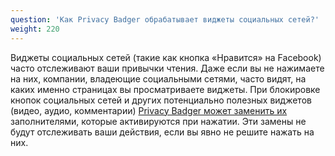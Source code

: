 ```yaml
---
question: 'Как Privacy Badger обрабатывает виджеты социальных сетей?'
weight: 220
---
```


Виджеты социальных сетей (такие как кнопка «Нравится» на Facebook) часто отслеживают ваши привычки чтения. Даже если вы не нажимаете на них, компании, владеющие социальными сетями, часто видят, на каких именно страницах вы просматриваете виджеты. При блокировке кнопок социальных сетей и других потенциально полезных виджетов (видео, аудио, комментарии) [Privacy Badger может заменить их](https://www.eff.org/deeplinks/2024/01/privacy-badger-puts-you-control-widgets) заполнителями, которые активируются при нажатии. Эти замены не будут отслеживать ваши действия, если вы явно не решите нажать на них.

